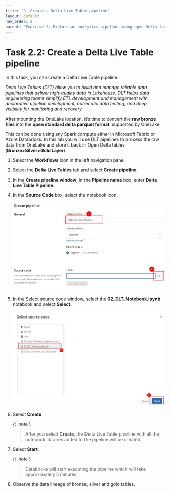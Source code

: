 ```yaml
---
title: '2. Create a Delta Live Table pipeline'
layout: default
nav_order: 2
parent: 'Exercise 2: Explore an analytics pipeline using open Delta format and Azure Databricks Delta Live Tables'
---
```


# Task 2.2: Create a Delta Live Table pipeline

In this task, you can create a Delta Live Table pipeline.

*Delta Live Tables (DLT) allow you to build and manage reliable data pipelines that deliver high-quality data in Lakehouse. DLT helps data engineering teams simplify ETL development and management with declarative pipeline development, automatic data testing, and deep visibility for monitoring and recovery.*

After mounting the OneLake location, it’s time to convert the **raw bronze files** into the **open standard delta parquet format**, supported by OneLake. 

This can be done using any Spark compute either in Microsoft Fabric or Azure Databricks. In this lab you will use DLT pipelines to process the raw data from OneLake and store it back in Open Delta tables (**Bronze>Silver>Gold Layer**).

1. Select the **Workflows** icon in the left navigation pane.

2. Select the **Delta Live Tables** tab and select **Create pipeline**.

3.	In the **Create pipeline window**, in the **Pipeline name** box, enter **Delta Live Table Pipeline**.

4.	In the **Source Code** box, select the notebook icon.

	![create pipeline](../media/instructions240153/task-2.3.2.png)

5.	In the Select source code window, select the **02_DLT_Notebook.ipynb** notebook and select **Select**.

	![Select Notebook](../media/instructions240153/task-2.3.4.png)

6. Select **Create**.

	{: .note }
 	>After you select **Create**, the Delta Live Table pipeline with all the notebook libraries added to the pipeline will be created.

7. Select **Start**.

	{: .note }
 	>Databricks will start executing the pipeline which will take approximately 5 minutes.

8. Observe the data lineage of bronze, silver and gold tables.
